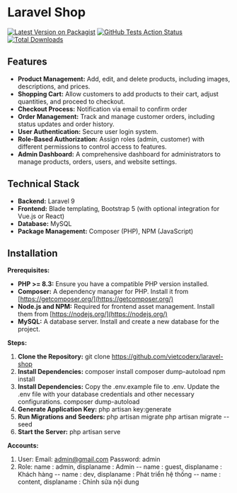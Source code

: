 # Laravel Shop

[![Latest Version on Packagist](https://img.shields.io/packagist/v/vietcoderx/laravel-shop.svg?style=flat-square)](https://packagist.org/packages/vietcoderx/laravel-shop)
[![GitHub Tests Action Status](https://img.shields.io/github/workflow/status/vietcoderx/laravel-shop/run-tests?label=tests)](https://github.com/vietcoderx/laravel-shop/actions?query=workflow%3Arun-tests+branch%3Amain)
[![Total Downloads](https://img.shields.io/packagist/dt/vietcoderx/laravel-shop.svg?style=flat-square)](https://packagist.org/packages/vietcoderx/laravel-shop)

## Features

* **Product Management:** Add, edit, and delete products, including images, descriptions, and prices.
* **Shopping Cart:** Allow customers to add products to their cart, adjust quantities, and proceed to checkout.
* **Checkout Process:** Notification via email to confirm order
* **Order Management:** Track and manage customer orders, including status updates and order history.
* **User Authentication:** Secure user login system.
* **Role-Based Authorization:** Assign roles (admin, customer) with different permissions to control access to features.
* **Admin Dashboard:** A comprehensive dashboard for administrators to manage products, orders, users, and website settings.

## Technical Stack

* **Backend:** Laravel 9
* **Frontend:** Blade templating, Bootstrap 5 (with optional integration for Vue.js or React)
* **Database:** MySQL
* **Package Management:** Composer (PHP), NPM (JavaScript)

## Installation

**Prerequisites:**

* **PHP >= 8.3:** Ensure you have a compatible PHP version installed.
* **Composer:**  A dependency manager for PHP. Install it from [https://getcomposer.org/](https://getcomposer.org/)
* **Node.js and NPM:** Required for frontend asset management. Install them from [https://nodejs.org/](https://nodejs.org/)
* **MySQL:** A database server. Install and create a new database for the project.

**Steps:**
1. **Clone the Repository:**
    git clone https://github.com/vietcoderx/laravel-shop
2. **Install Dependencies:**
    composer install
    composer dump-autoload
    npm install
3. **Install Dependencies:**
    Copy the .env.example file to .env.
    Update the .env file with your database credentials and other necessary configurations.
    composer dump-autoload
4. **Generate Application Key:**
    php artisan key:generate
5. **Run Migrations and Seeders:**
    php artisan migrate
    php artisan migrate --seed
6. **Start the Server:**
php artisan serve

**Accounts:**
1. User:
	Email: admin@gmail.com
	Password: admin  
2. Role:
name : admin,
displaname : Admin
--
name : guest,
displaname : Khách hàng
--
name : dev, 
displaname : Phát triển hệ thống
--
name : content, 
displaname : Chỉnh sửa nội dung
